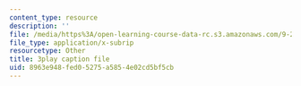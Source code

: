 ```yaml
---
content_type: resource
description: ''
file: /media/https%3A/open-learning-course-data-rc.s3.amazonaws.com/9-20-animal-behavior-fall-2013/8963e948fed05275a5854e02cd5bf5cb_472244.vtt
file_type: application/x-subrip
resourcetype: Other
title: 3play caption file
uid: 8963e948-fed0-5275-a585-4e02cd5bf5cb
---
```

